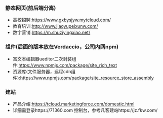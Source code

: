 ### 静态网页(前后端分离)
- 高校招聘:https://www.gxbysjyw.mytcloud.com/
- 教育培训:http://www.jiaoyupeixunw.com/
- 数字营销:https://m.shuziyingxiao.net/
### 组件(后面的版本放在Verdaccio，公司内网npm)
- 富文本编辑器ueditor二次封装组件:https://www.npmjs.com/package/site_rich_text
- 资源库(文件服务器，远程cdn组件):https://www.npmjs.com/package/site_resource_store_assembly
### 建站 
- 产品介绍:https://tcloud.marketingforce.com/domestic.html
- 详细需登录https://71360.com 控制台，参考凡客建站https://jz.fkw.com/

